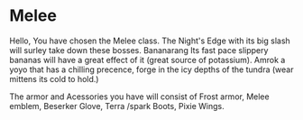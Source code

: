 # Melee

Hello, You have chosen the Melee class. The Night's Edge with its big slash will surley take down these bosses. Bananarang Its fast pace slippery bananas will have a great effect of it (great source of potassium). Amrok a yoyo that has a chilling precence, forge in the icy depths of the tundra (wear mittens its cold to hold.)

The armor and Acessories you have will consist of Frost armor, Melee emblem, Beserker Glove, Terra /spark Boots, Pixie Wings.



